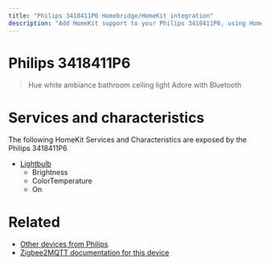 ```yaml
---
title: "Philips 3418411P6 Homebridge/HomeKit integration"
description: "Add HomeKit support to your Philips 3418411P6, using Homebridge, Zigbee2MQTT and homebridge-z2m."
---
```

<!---
This file has been GENERATED using src/docgen/docgen.ts
DO NOT EDIT THIS FILE MANUALLY!
-->
# Philips 3418411P6
> Hue white ambiance bathroom ceiling light Adore with Bluetooth


# Services and characteristics
The following HomeKit Services and Characteristics are exposed by
the Philips 3418411P6

* [Lightbulb](../../light.md)
  * Brightness
  * ColorTemperature
  * On


# Related
* [Other devices from Philips](../index.md#philips)
* [Zigbee2MQTT documentation for this device](https://www.zigbee2mqtt.io/devices/3418411P6.html)